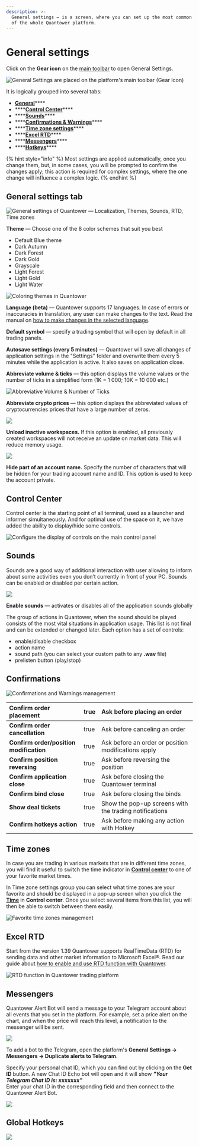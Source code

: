 ```yaml
---
description: >-
  General settings — is a screen, where you can set up the most common behavior
  of the whole Quantower platform.
---
```


# General settings

Click on the **Gear icon** on the [main toolbar](main-toolbar.md) to open General Settings.

![General Settings are placed on the platform&apos;s main toolbar \(Gear Icon\)](../.gitbook/assets/image%20%28133%29.png)

It is logically grouped into several tabs: 

* [**General**](general-settings-1.md#general)\*\*\*\*
* \*\*\*\*[**Control Center**](general-settings-1.md#control-center)\*\*\*\*
* \*\*\*\*[**Sounds**](general-settings-1.md#sounds)\*\*\*\*
* \*\*\*\*[**Confirmations & Warnings**](general-settings-1.md#confirmations)\*\*\*\*
* \*\*\*\*[**Time zone settings**](general-settings-1.md#time-zones)\*\*\*\*
* \*\*\*\*[**Excel RTD**](../miscellaneous-panels/excel-rtd-trading/)\*\*\*\*
* \*\*\*\*[**Messengers**](general-settings-1.md#messengers)\*\*\*\*
* \*\*\*\*[**Hotkeys**](general-settings-1.md#global-hotkeys)\*\*\*\*

{% hint style="info" %}
Most settings are applied automatically, once you change them, but, in some cases, you will be prompted to confirm the changes apply; this action is required for complex settings, where the one change will influence a complex logic.
{% endhint %}

## General settings tab

![General settings of Quantower &#x2014; Localization, Themes, Sounds, RTD, Time zones](../.gitbook/assets/image%20%28134%29.png)

**Theme** — Сhoose one of the 8 color schemes that suit you best

* Default Blue theme
* Dark Autumn
* Dark Forest
* Dark Gold
* Grayscale
* Light Forest
* Light Gold
* Light Water

![Coloring themes in Quantower](../.gitbook/assets/themes.gif)

**Language \(beta\)** — Quantower supports 17 languages. In case of errors or inaccuracies in translation, any user can make changes to the text. Read the manual on [how to make changes in the selected language](https://help.quantower.com/customization/localization).

**Default symbol** — specify a trading symbol that will open by default in all trading panels.

**Autosave settings \(every 5 minutes\)** — Quantower will save all changes of application settings in the "Settings" folder and overwrite them every 5 minutes while the application is active. It also saves on application close.

**Abbreviate volume & ticks** — this option displays the volume values or the number of ticks in a simplified form \(1K = 1 000; 10K = 10 000 etc.\)

![Abbreviative Volume &amp; Number of Ticks](../.gitbook/assets/abbreviative-volume.png)

**Abbreviate crypto prices** — this option displays the abbreviated values of cryptocurrencies prices that have a large number of zeros.

![](../.gitbook/assets/abbreviate-cryptos.gif)

**Unload inactive workspaces.** If this option is enabled, all previously created workspaces will not receive an update on market data. This will reduce memory usage.

![](../.gitbook/assets/image%20%28136%29.png)

**Hide part of an account name.** Specify the number of characters that will be hidden for your trading account name and ID. This option is used to keep the account private.

## Control Center

Control center is the starting point of all terminal, used as a launcher and informer simultaneously. And for optimal use of the space on it, we have added the ability to display/hide some controls.

![Configure the display of controls on the main control panel](../.gitbook/assets/image%20%2875%29.png)

## Sounds

Sounds are a good way of additional interaction with user allowing to inform about some activities even you don’t currently in front of your PC. Sounds can be enabled or disabled per certain action.

![](../.gitbook/assets/general-settings-_-sounds.gif)

**Enable sounds** — activates or disables all of the application sounds globally

The group of actions in Quantower, when the sound should be played consists of the most vital situations in application usage. This list is not final and can be extended or changed later. Each option has a set of controls: 

* enable/disable checkbox
* action name
* sound path \(you can select your custom path to any **.wav** file\)
* prelisten button \(play/stop\)

## Confirmations

![Confirmations and Warnings management](../.gitbook/assets/image%20%2865%29.png)

| **Confirm order placement** | true | Ask before placing an order |
| :--- | :--- | :--- |
| **Confirm order cancellation** | true | Ask before canceling an order |
| **Confirm order/position modification** | true | Ask before an order or position modifications apply |
| **Confirm position reversing** | true | Ask before reversing the position |
| **Confirm application close** | true | Ask before closing the Quantower terminal |
| **Confirm bind close** | true | Ask before closing the binds |
| **Show deal tickets** | true | Show the pop-up screens with the trading notifications |
| **Confirm hotkeys action** | true | Ask before making any action with Hotkey |

## Time zones

In case you are trading in various markets that are in different time zones, you will find it useful to switch the time indicator in [**Control center**](main-toolbar.md) to one of your favorite market times.

In Time zone settings group you can select what time zones are your favorite and should be displayed in a pop-up screen when you click the [**Time**](main-toolbar.md#time-and-time-zones) in **Control center**. Once you select several items from this list, you will then be able to switch between them easily.

![Favorite time zones management](../.gitbook/assets/image%20%2870%29.png)

## Excel RTD

Start from the version 1.39 Quantower supports RealTimeData \(RTD\) for sending data and other market information to Microsoft Excel®. Read our guide about [how to enable and use RTD function with Quantower](../miscellaneous-panels/excel-rtd-trading/).

![RTD function in Quantower trading platform](../.gitbook/assets/image%20%2866%29.png)

## Messengers

Quantower Alert Bot will send a message to your Telegram account about all events that you set in the platform. For example, set a price alert on the chart, and when the price will reach this level, a notification to the messenger will be sent.

![](../.gitbook/assets/telegram-alerts.gif)

To add a bot to the Telegram, open the platform's **General Settings -&gt; Messengers -&gt; Duplicate alerts to Telegram**.

Specify your personal chat ID, which you can find out by clicking on the **Get ID** button. A new Chat ID Echo bot will open and it will show _**"Your Telegram Chat ID is: xxxxxxx"**_  
Enter your chat ID in the corresponding field and then connect to the Quantower Alert Bot.

![](../.gitbook/assets/image%20%28135%29.png)

## Global Hotkeys

![](../.gitbook/assets/image%20%2874%29.png)




